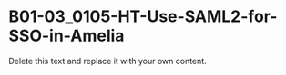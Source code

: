 

# B01-03_0105-HT-Use-SAML2-for-SSO-in-Amelia

Delete this text and replace it with your own content.
